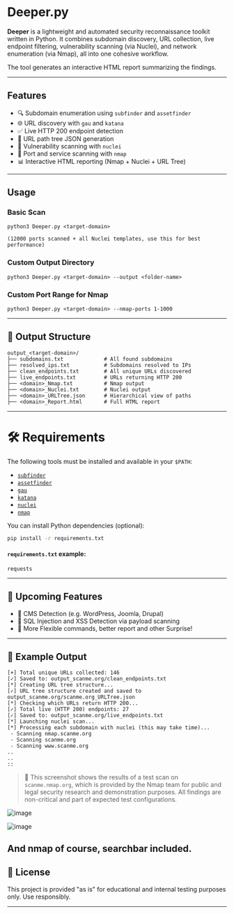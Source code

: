 
# Deeper.py

**Deeper** is a lightweight and automated security reconnaissance toolkit written in Python. 
It combines subdomain discovery, URL collection, live endpoint filtering, vulnerability scanning (via Nuclei), and network enumeration (via Nmap), all into one cohesive workflow.

The tool generates an interactive HTML report summarizing the findings.

---

##  Features

- 🔍 Subdomain enumeration using `subfinder` and `assetfinder`
- 🌐 URL discovery with `gau` and `katana`
- ✅ Live HTTP 200 endpoint detection
- 🌳 URL path tree JSON generation
- 🚨 Vulnerability scanning with `nuclei`
- 📡 Port and service scanning with `nmap`
- 📊 Interactive HTML reporting (Nmap + Nuclei + URL Tree)

---

##  Usage

### Basic Scan

```
python3 Deeper.py <target-domain>

(12000 ports scanned + all Nuclei templates, use this for best performance)
```

### Custom Output Directory

```
python3 Deeper.py <target-domain> --output <folder-name>
```

### Custom Port Range for Nmap 

```
python3 Deeper.py <target-domain> --nmap-ports 1-1000
```


---

## 📁 Output Structure

```
output_<target-domain>/
├── subdomains.txt             # All found subdomains
├── resolved_ips.txt           # Subdomains resolved to IPs
├── clean_endpoints.txt        # All unique URLs discovered
├── live_endpoints.txt         # URLs returning HTTP 200
├── <domain>_Nmap.txt          # Nmap output
├── <domain>_Nuclei.txt        # Nuclei output
├── <domain>_URLTree.json      # Hierarchical view of paths
├── <domain>_Report.html       # Full HTML report
```

---

# 🛠 Requirements

The following tools must be installed and available in your `$PATH`:

- [`subfinder`](https://github.com/projectdiscovery/subfinder)
- [`assetfinder`](https://github.com/tomnomnom/assetfinder)
- [`gau`](https://github.com/lc/gau)
- [`katana`](https://github.com/projectdiscovery/katana)
- [`nuclei`](https://github.com/projectdiscovery/nuclei)
- [`nmap`](https://nmap.org)

You can install Python dependencies (optional):

```bash
pip install -r requirements.txt
```

#### `requirements.txt` example:

```
requests
```

---

## 📌 Upcoming Features

- 🧩 CMS Detection (e.g. WordPress, Joomla, Drupal)
- 🐞 SQL Injection and XSS Detection via payload scanning
- 🔄 More Flexible commands, better report and other Surprise!

---

## 📝 Example Output

```
[+] Total unique URLs collected: 146
[✓] Saved to: output_scanme.org/clean_endpoints.txt
[*] Creating URL tree structure...
[✓] URL tree structure created and saved to output_scanme.org/scanme.org_URLTree.json
[*] Checking which URLs return HTTP 200...
[✓] Total live (HTTP 200) endpoints: 27
[✓] Saved to: output_scanme.org/live_endpoints.txt
[*] Launching nuclei scan...
[*] Processing each subdomain with nuclei (this may take time)...
 - Scanning nmap.scanme.org
 - Scanning scanme.org
 - Scanning www.scanme.org
..
..
::

```

> 🧪 This screenshot shows the results of a test scan on `scanme.nmap.org`, which is provided by the Nmap team for public and legal security research and demonstration purposes. All findings are non-critical and part of expected test configurations.


![image](https://github.com/user-attachments/assets/b169bb34-47be-47df-ab12-a314b870647a)

![image](https://github.com/user-attachments/assets/772714a9-0721-4a2b-ba6a-0f32deb04a36)

And nmap of course, searchbar included.
---

## 📄 License

This project is provided "as is" for educational and internal testing purposes only. Use responsibly.

---
